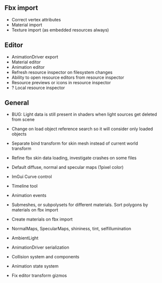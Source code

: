 ## Fbx import
  - Correct vertex attributes
  - Material import
  - Texture import (as embedded resources always)
## Editor
  - AnimationDriver export
  - Material editor
  - Animation editor
  - Refresh resource inspector on filesystem changes
  - Ability to open resource editors from resource inspector
  - Resource previews or icons in resource inspector
  - ? Local resource inspector
  
## General
  - BUG: Light data is still present in shaders when light sources get deleted from scene
  
  - Change on load object reference search so it will consider only loaded objects
  - Separate bind transform for skin mesh instead of current world transform 
  - Refine fbx skin data loading, investigate crashes on some files
  - Default diffuse, normal and specular maps (1pixel color)
  - ImGui Curve control
  - Timeline tool
  - Animation events
  - Submeshes, or subpolysets for different materials. Sort polygons by materials on fbx import
  - Create materials on fbx import
  - NormalMaps, SpecularMaps, shininess, tint, selfillumination
  - AmbientLight
  - AnimationDriver serialization
  - Collision system and components
  - Animation state system
  - Fix editor transform gizmos